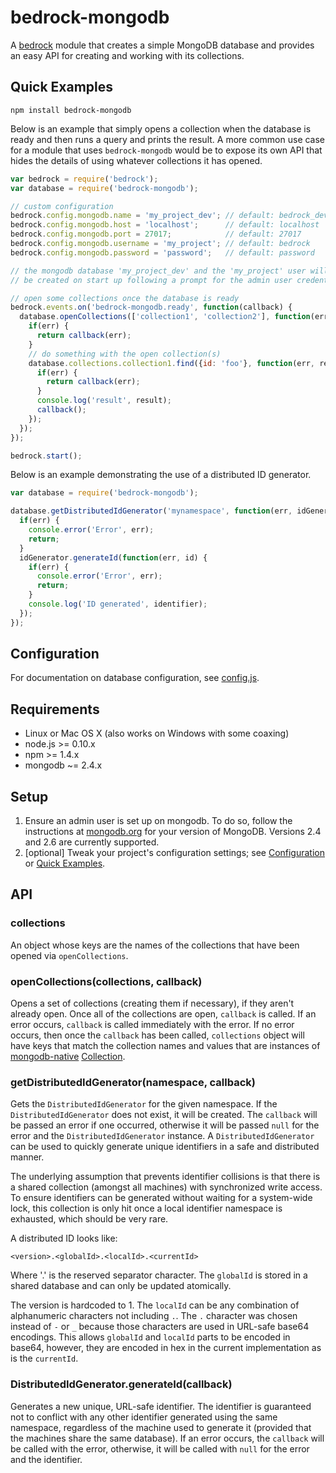 # bedrock-mongodb

A [bedrock][] module that creates a simple MongoDB database and provides an
easy API for creating and working with its collections.

## Quick Examples

```
npm install bedrock-mongodb
```

Below is an example that simply opens a collection when the database is ready
and then runs a query and prints the result. A more common use case for a
module that uses `bedrock-mongodb` would be to expose its own API that hides
the details of using whatever collections it has opened.

```js
var bedrock = require('bedrock');
var database = require('bedrock-mongodb');

// custom configuration
bedrock.config.mongodb.name = 'my_project_dev'; // default: bedrock_dev
bedrock.config.mongodb.host = 'localhost';      // default: localhost
bedrock.config.mongodb.port = 27017;            // default: 27017
bedrock.config.mongodb.username = 'my_project'; // default: bedrock
bedrock.config.mongodb.password = 'password';   // default: password

// the mongodb database 'my_project_dev' and the 'my_project' user will
// be created on start up following a prompt for the admin user credentials

// open some collections once the database is ready
bedrock.events.on('bedrock-mongodb.ready', function(callback) {
  database.openCollections(['collection1', 'collection2'], function(err) {
    if(err) {
      return callback(err);
    }
    // do something with the open collection(s)
    database.collections.collection1.find({id: 'foo'}, function(err, result) {
      if(err) {
        return callback(err);
      }
      console.log('result', result);
      callback();
    });
  });
});

bedrock.start();
```

Below is an example demonstrating the use of a distributed ID generator.

```js
var database = require('bedrock-mongodb');

database.getDistributedIdGenerator('mynamespace', function(err, idGenerator) {
  if(err) {
    console.error('Error', err);
    return;
  }
  idGenerator.generateId(function(err, id) {
    if(err) {
      console.error('Error', err);
      return;
    }
    console.log('ID generated', identifier);
  });
});
```

## Configuration

For documentation on database configuration, see [config.js](./lib/config.js).

## Requirements

* Linux or Mac OS X (also works on Windows with some coaxing)
* node.js >= 0.10.x
* npm >= 1.4.x
* mongodb ~= 2.4.x

## Setup

1. Ensure an admin user is set up on mongodb. To do so, follow the instructions
   at [mongodb.org](http://docs.mongodb.org/manual/tutorial/add-user-administrator/)
   for your version of MongoDB. Versions 2.4 and 2.6 are currently supported.
2. [optional] Tweak your project's configuration settings; see
   [Configuration](#configuration) or [Quick Examples](#quickexamples).

## API

### collections

An object whose keys are the names of the collections that have been
opened via `openCollections`.

### openCollections(collections, callback)

Opens a set of collections (creating them if necessary), if they aren't already
open. Once all of the collections are open, `callback` is called. If an error
occurs, `callback` is called immediately with the error. If no error occurs,
then once the `callback` has been called, `collections` object will have keys
that match the collection names and values that are instances of
[mongodb-native][]
[Collection](http://mongodb.github.io/node-mongodb-native/2.0/api/Collection.html).

### getDistributedIdGenerator(namespace, callback)

Gets the `DistributedIdGenerator` for the given namespace. If the
`DistributedIdGenerator` does not exist, it will be created. The `callback`
will be passed an error if one occurred, otherwise it will be passed `null`
for the error and the `DistributedIdGenerator` instance. A
`DistributedIdGenerator` can be used to quickly generate unique identifiers
in a safe and distributed manner.

The underlying assumption that prevents identifier collisions is that there is
a shared collection (amongst all machines) with synchronized write access. To
ensure identifiers can be generated without waiting for a system-wide lock,
this collection is only hit once a local identifier namespace is exhausted,
which should be very rare.

A distributed ID looks like:

```
<version>.<globalId>.<localId>.<currentId>
```

Where '.' is the reserved separator character. The `globalId` is stored
in a shared database and can only be updated atomically.

The version is hardcoded to 1. The `localId` can be any combination of
alphanumeric characters not including `.`. The `.` character was chosen
instead of `-` or `_` because those characters are used in URL-safe base64
encodings. This allows `globalId` and `localId` parts to be encoded in base64,
however, they are encoded in hex in the current implementation as is the
`currentId`.

### DistributedIdGenerator.generateId(callback)

Generates a new unique, URL-safe identifier. The identifier is guaranteed
not to conflict with any other identifier generated using the same namespace,
regardless of the machine used to generate it (provided that the machines
share the same database). If an error occurs, the `callback` will be called
with the error, otherwise, it will be called with `null` for the error and
the identifier.


[bedrock]: https://github.com/digitalbazaar/bedrock
[mongodb-native]: http://mongodb.github.io/node-mongodb-native/2.0/
